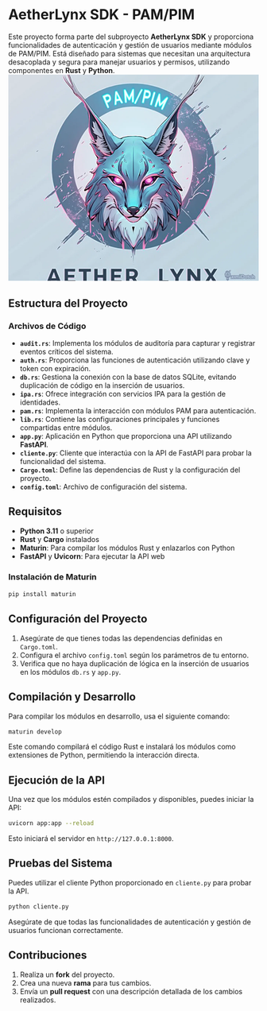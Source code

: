 
# AetherLynx SDK - PAM/PIM

Este proyecto forma parte del subproyecto **AetherLynx SDK** y proporciona funcionalidades de autenticación y gestión de usuarios mediante módulos de PAM/PIM. Está diseñado para sistemas que necesitan una arquitectura desacoplada y segura para manejar usuarios y permisos, utilizando componentes en **Rust** y **Python**.
![Aether Lynx PAMPIM](/tools/pam_ipa_project/Aether%20LynxPAMPIM.png)

## Estructura del Proyecto

### Archivos de Código

- **`audit.rs`**: Implementa los módulos de auditoría para capturar y registrar eventos críticos del sistema.
- **`auth.rs`**: Proporciona las funciones de autenticación utilizando clave y token con expiración.
- **`db.rs`**: Gestiona la conexión con la base de datos SQLite, evitando duplicación de código en la inserción de usuarios.
- **`ipa.rs`**: Ofrece integración con servicios IPA para la gestión de identidades.
- **`pam.rs`**: Implementa la interacción con módulos PAM para autenticación.
- **`lib.rs`**: Contiene las configuraciones principales y funciones compartidas entre módulos.
- **`app.py`**: Aplicación en Python que proporciona una API utilizando **FastAPI**.
- **`cliente.py`**: Cliente que interactúa con la API de FastAPI para probar la funcionalidad del sistema.
- **`Cargo.toml`**: Define las dependencias de Rust y la configuración del proyecto.
- **`config.toml`**: Archivo de configuración del sistema.

## Requisitos

- **Python 3.11** o superior
- **Rust** y **Cargo** instalados
- **Maturin**: Para compilar los módulos Rust y enlazarlos con Python
- **FastAPI** y **Uvicorn**: Para ejecutar la API web

### Instalación de Maturin
```bash
pip install maturin
```

## Configuración del Proyecto

1. Asegúrate de que tienes todas las dependencias definidas en `Cargo.toml`.
2. Configura el archivo `config.toml` según los parámetros de tu entorno.
3. Verifica que no haya duplicación de lógica en la inserción de usuarios en los módulos `db.rs` y `app.py`.

## Compilación y Desarrollo

Para compilar los módulos en desarrollo, usa el siguiente comando:

```bash
maturin develop
```

Este comando compilará el código Rust e instalará los módulos como extensiones de Python, permitiendo la interacción directa.

## Ejecución de la API

Una vez que los módulos estén compilados y disponibles, puedes iniciar la API:

```bash
uvicorn app:app --reload
```

Esto iniciará el servidor en `http://127.0.0.1:8000`.

## Pruebas del Sistema

Puedes utilizar el cliente Python proporcionado en `cliente.py` para probar la API.

```bash
python cliente.py
```

Asegúrate de que todas las funcionalidades de autenticación y gestión de usuarios funcionan correctamente.

## Contribuciones

1. Realiza un **fork** del proyecto.
2. Crea una nueva **rama** para tus cambios.
3. Envía un **pull request** con una descripción detallada de los cambios realizados.

